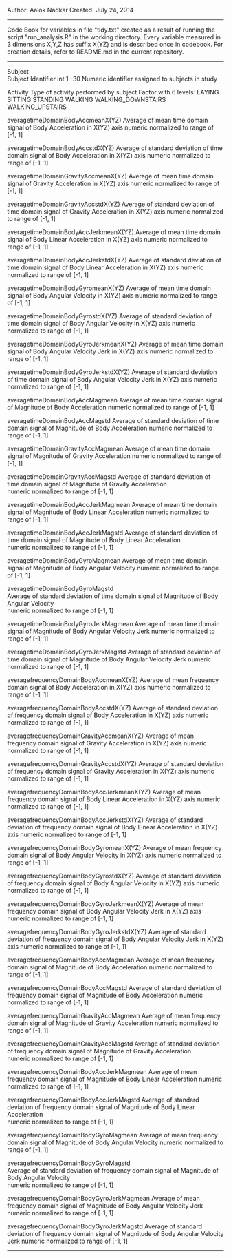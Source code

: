 Author: Aalok Nadkar
Created: July 24, 2014

**************************************************************************************************************************
Code Book for variables in file "tidy.txt" created as a result of running the script "run_analysis.R" in the working directory. Every variable measured in 3 dimensions X,Y,Z has suffix X(YZ) and is described once in codebook.
For creation details, refer to README.md in the current repository. 

**************************************************************************************************************************

Subject 	
	Subject Identifier
        	int 1 -30 Numeric identifier assigned to subjects in study

Activity
	Type of activity performed by subject
		Factor with 6 levels: LAYING
                                      SITTING
                                      STANDING
                                      WALKING
                                      WALKING_DOWNSTAIRS
                                      WALKING_UPSTAIRS

averagetimeDomainBodyAccmeanX(YZ)
	Average of mean time domain signal of Body Acceleration in X(YZ) axis
		numeric normalized to range of [-1, 1]

averagetimeDomainBodyAccstdX(YZ)
	Average of standard deviation of time domain signal of Body Acceleration in X(YZ) axis
		numeric normalized to range of [-1, 1]

averagetimeDomainGravityAccmeanX(YZ)
	Average of mean time domain signal of Gravity Acceleration in X(YZ) axis
		numeric normalized to range of [-1, 1]

averagetimeDomainGravityAccstdX(YZ)
	Average of standard deviation of time domain signal of Gravity Acceleration in X(YZ) axis
		numeric normalized to range of [-1, 1]

averagetimeDomainBodyAccJerkmeanX(YZ)
	Average of mean time domain signal of Body Linear Acceleration in X(YZ) axis
		numeric normalized to range of [-1, 1]

averagetimeDomainBodyAccJerkstdX(YZ)
	Average of standard deviation of time domain signal of Body Linear Acceleration in X(YZ) axis
		numeric normalized to range of [-1, 1]

averagetimeDomainBodyGyromeanX(YZ)
	Average of mean time domain signal of Body Angular Velocity in X(YZ) axis
		numeric normalized to range of [-1, 1]

averagetimeDomainBodyGyrostdX(YZ)
	Average of standard deviation of time domain signal of Body Angular Velocity in X(YZ) axis
		numeric normalized to range of [-1, 1]

averagetimeDomainBodyGyroJerkmeanX(YZ)
	Average of mean time domain signal of Body Angular Velocity Jerk in X(YZ) axis
		numeric normalized to range of [-1, 1]

averagetimeDomainBodyGyroJerkstdX(YZ)
	Average of standard deviation of time domain signal of Body Angular Velocity Jerk in X(YZ) axis
		numeric normalized to range of [-1, 1]

averagetimeDomainBodyAccMagmean
	Average of mean time domain signal of Magnitude of Body Acceleration 
		numeric normalized to range of [-1, 1]

averagetimeDomainBodyAccMagstd
	Average of standard deviation of  time domain signal of Magnitude of Body Acceleration 
		numeric normalized to range of [-1, 1]

averagetimeDomainGravityAccMagmean
	Average of mean time domain signal of Magnitude of Gravity Acceleration 
		numeric normalized to range of [-1, 1]

averagetimeDomainGravityAccMagstd
	Average of standard deviation of  time domain signal of Magnitude of Gravity Acceleration  
		numeric normalized to range of [-1, 1]

averagetimeDomainBodyAccJerkMagmean
	Average of mean time domain signal of Magnitude of Body Linear Acceleration 
		numeric normalized to range of [-1, 1]

averagetimeDomainBodyAccJerkMagstd
	Average of standard deviation of  time domain signal of Magnitude of Body Linear Acceleration  
		numeric normalized to range of [-1, 1]

averagetimeDomainBodyGyroMagmean 
	Average of mean time domain signal of Magnitude of Body Angular Velocity 
		numeric normalized to range of [-1, 1]

averagetimeDomainBodyGyroMagstd  
	Average of standard deviation of  time domain signal of Magnitude of Body Angular Velocity  
		numeric normalized to range of [-1, 1]

averagetimeDomainBodyGyroJerkMagmean
	Average of mean time domain signal of Magnitude of Body Angular Velocity Jerk 
		numeric normalized to range of [-1, 1]

averagetimeDomainBodyGyroJerkMagstd
	Average of standard deviation of  time domain signal of Magnitude of Body Angular Velocity Jerk 
		numeric normalized to range of [-1, 1]

averagefrequencyDomainBodyAccmeanX(YZ)
	Average of mean frequency domain signal of Body Acceleration in X(YZ) axis
		numeric normalized to range of [-1, 1]

averagefrequencyDomainBodyAccstdX(YZ)
	Average of standard deviation of frequency domain signal of Body Acceleration in X(YZ) axis
		numeric normalized to range of [-1, 1]

averagefrequencyDomainGravityAccmeanX(YZ)
	Average of mean frequency domain signal of Gravity Acceleration in X(YZ) axis
		numeric normalized to range of [-1, 1]

averagefrequencyDomainGravityAccstdX(YZ)
	Average of standard deviation of frequency domain signal of Gravity Acceleration in X(YZ) axis
		numeric normalized to range of [-1, 1]

averagefrequencyDomainBodyAccJerkmeanX(YZ)
	Average of mean frequency domain signal of Body Linear Acceleration in X(YZ) axis
		numeric normalized to range of [-1, 1]

averagefrequencyDomainBodyAccJerkstdX(YZ)
	Average of standard deviation of frequency domain signal of Body Linear Acceleration in X(YZ) axis
		numeric normalized to range of [-1, 1]

averagefrequencyDomainBodyGyromeanX(YZ)
	Average of mean frequency domain signal of Body Angular Velocity in X(YZ) axis
		numeric normalized to range of [-1, 1]

averagefrequencyDomainBodyGyrostdX(YZ)
	Average of standard deviation of frequency domain signal of Body Angular Velocity in X(YZ) axis
		numeric normalized to range of [-1, 1]

averagefrequencyDomainBodyGyroJerkmeanX(YZ)
	Average of mean frequency domain signal of Body Angular Velocity Jerk in X(YZ) axis
		numeric normalized to range of [-1, 1]

averagefrequencyDomainBodyGyroJerkstdX(YZ)
	Average of standard deviation of frequency domain signal of Body Angular Velocity Jerk in X(YZ) axis
		numeric normalized to range of [-1, 1]

averagefrequencyDomainBodyAccMagmean
	Average of mean frequency domain signal of Magnitude of Body Acceleration 
		numeric normalized to range of [-1, 1]

averagefrequencyDomainBodyAccMagstd
	Average of standard deviation of  frequency domain signal of Magnitude of Body Acceleration 
		numeric normalized to range of [-1, 1]

averagefrequencyDomainGravityAccMagmean
	Average of mean frequency domain signal of Magnitude of Gravity Acceleration 
		numeric normalized to range of [-1, 1]

averagefrequencyDomainGravityAccMagstd
	Average of standard deviation of  frequency domain signal of Magnitude of Gravity Acceleration  
		numeric normalized to range of [-1, 1]

averagefrequencyDomainBodyAccJerkMagmean
	Average of mean frequency domain signal of Magnitude of Body Linear Acceleration 
		numeric normalized to range of [-1, 1]

averagefrequencyDomainBodyAccJerkMagstd
	Average of standard deviation of  frequency domain signal of Magnitude of Body Linear Acceleration  
		numeric normalized to range of [-1, 1]

averagefrequencyDomainBodyGyroMagmean 
	Average of mean frequency domain signal of Magnitude of Body Angular Velocity 
		numeric normalized to range of [-1, 1]

averagefrequencyDomainBodyGyroMagstd  
	Average of standard deviation of  frequency domain signal of Magnitude of Body Angular Velocity  
		numeric normalized to range of [-1, 1]

averagefrequencyDomainBodyGyroJerkMagmean
	Average of mean frequency domain signal of Magnitude of Body Angular Velocity Jerk 
		numeric normalized to range of [-1, 1]

averagefrequencyDomainBodyGyroJerkMagstd
	Average of standard deviation of  frequency domain signal of Magnitude of Body Angular Velocity Jerk 
		numeric normalized to range of [-1, 1]

**************************************************************************************************************************
	


	

	
	

	
	

	
	
	
	


	



	

             